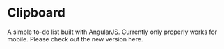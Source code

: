 # Clipboard
A simple to-do list built with AngularJS. Currently only properly works for mobile. Please check out the new version here.

